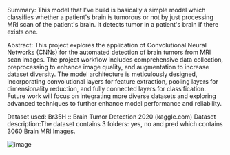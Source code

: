 Summary:
This model that I've build is basically a simple model which classifies whether a patient's brain is tumorous or not by just processing MRI scan of the patient's brain. It detects tumor in a patient's brain if there exists one.


Abstract:
This project explores the application of Convolutional Neural Networks (CNNs) for the automated detection of brain tumors from MRI scan images. The project workflow includes comprehensive data collection, preprocessing to enhance image quality, and augmentation to increase dataset diversity. The model architecture is meticulously designed, incorporating convolutional layers for feature extraction, pooling layers for dimensionality reduction, and fully connected layers for classification.  Future work will focus on integrating more diverse datasets and exploring advanced techniques to further enhance model performance and reliability. 


Dataset used: Br35H :: Brain Tumor Detection 2020 (kaggle.com)
Dataset description:The dataset contains 3 folders: yes, no and pred which contains 3060 Brain MRI Images.

![image](https://github.com/user-attachments/assets/b87d9439-3b1c-4915-9d52-340dfe9eb0e1)



